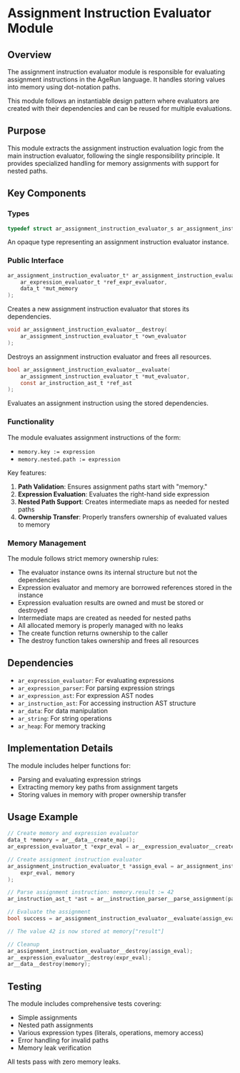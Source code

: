 # Assignment Instruction Evaluator Module

## Overview

The assignment instruction evaluator module is responsible for evaluating assignment instructions in the AgeRun language. It handles storing values into memory using dot-notation paths.

This module follows an instantiable design pattern where evaluators are created with their dependencies and can be reused for multiple evaluations.

## Purpose

This module extracts the assignment instruction evaluation logic from the main instruction evaluator, following the single responsibility principle. It provides specialized handling for memory assignments with support for nested paths.

## Key Components

### Types

```c
typedef struct ar_assignment_instruction_evaluator_s ar_assignment_instruction_evaluator_t;
```

An opaque type representing an assignment instruction evaluator instance.

### Public Interface

```c
ar_assignment_instruction_evaluator_t* ar_assignment_instruction_evaluator__create(
    ar_expression_evaluator_t *ref_expr_evaluator,
    data_t *mut_memory
);
```
Creates a new assignment instruction evaluator that stores its dependencies.

```c
void ar_assignment_instruction_evaluator__destroy(
    ar_assignment_instruction_evaluator_t *own_evaluator
);
```
Destroys an assignment instruction evaluator and frees all resources.

```c
bool ar_assignment_instruction_evaluator__evaluate(
    ar_assignment_instruction_evaluator_t *mut_evaluator,
    const ar_instruction_ast_t *ref_ast
);
```
Evaluates an assignment instruction using the stored dependencies.


### Functionality

The module evaluates assignment instructions of the form:
- `memory.key := expression`
- `memory.nested.path := expression`

Key features:
1. **Path Validation**: Ensures assignment paths start with "memory."
2. **Expression Evaluation**: Evaluates the right-hand side expression
3. **Nested Path Support**: Creates intermediate maps as needed for nested paths
4. **Ownership Transfer**: Properly transfers ownership of evaluated values to memory

### Memory Management

The module follows strict memory ownership rules:
- The evaluator instance owns its internal structure but not the dependencies
- Expression evaluator and memory are borrowed references stored in the instance
- Expression evaluation results are owned and must be stored or destroyed
- Intermediate maps are created as needed for nested paths
- All allocated memory is properly managed with no leaks
- The create function returns ownership to the caller
- The destroy function takes ownership and frees all resources

## Dependencies

- `ar_expression_evaluator`: For evaluating expressions
- `ar_expression_parser`: For parsing expression strings
- `ar_expression_ast`: For expression AST nodes
- `ar_instruction_ast`: For accessing instruction AST structure
- `ar_data`: For data manipulation
- `ar_string`: For string operations
- `ar_heap`: For memory tracking

## Implementation Details

The module includes helper functions for:
- Parsing and evaluating expression strings
- Extracting memory key paths from assignment targets
- Storing values in memory with proper ownership transfer

## Usage Example

```c
// Create memory and expression evaluator
data_t *memory = ar__data__create_map();
ar_expression_evaluator_t *expr_eval = ar__expression_evaluator__create(memory, NULL);

// Create assignment instruction evaluator
ar_assignment_instruction_evaluator_t *assign_eval = ar_assignment_instruction_evaluator__create(
    expr_eval, memory
);

// Parse assignment instruction: memory.result := 42
ar_instruction_ast_t *ast = ar__instruction_parser__parse_assignment(parser);

// Evaluate the assignment
bool success = ar_assignment_instruction_evaluator__evaluate(assign_eval, ast);

// The value 42 is now stored at memory["result"]

// Cleanup
ar_assignment_instruction_evaluator__destroy(assign_eval);
ar__expression_evaluator__destroy(expr_eval);
ar__data__destroy(memory);
```

## Testing

The module includes comprehensive tests covering:
- Simple assignments
- Nested path assignments
- Various expression types (literals, operations, memory access)
- Error handling for invalid paths
- Memory leak verification

All tests pass with zero memory leaks.
